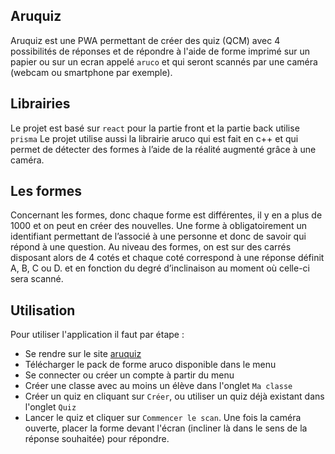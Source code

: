 ## Aruquiz

Aruquiz est une PWA permettant de créer des quiz (QCM) avec 4 possibilités de réponses et de répondre à l'aide de forme imprimé sur un papier ou sur un ecran appelé `aruco` et qui seront scannés par une caméra (webcam ou smartphone par exemple).

## Librairies
Le projet est basé sur `react` pour la partie front et la partie back utilise `prisma`
Le projet utilise aussi la librairie aruco qui est fait en c++ et qui permet de détecter des formes à l’aide de la réalité augmenté grâce à une caméra.

## Les formes
Concernant les formes, donc chaque forme est différentes, il y en a plus de 1000 et on peut en créer des nouvelles. Une forme à obligatoirement un identifiant permettant de l’associé à une personne et donc de savoir qui répond à une question. Au niveau des formes, on est sur des carrés disposant alors de 4 cotés et chaque coté correspond à une réponse définit A, B, C ou D. et en fonction du degré d’inclinaison au moment où celle-ci sera scanné.

## Utilisation
Pour utiliser l'application il faut par étape : 
- Se rendre sur le site [aruquiz](https://front-aruquiz.herokuapp.com/) 
- Télécharger le pack de forme aruco disponible dans le menu
- Se connecter ou créer un compte à partir du menu 
- Créer une classe avec au moins un élève dans l'onglet `Ma classe`
- Créer un quiz en cliquant sur `Créer`, ou utiliser un quiz déjà existant dans l'onglet `Quiz`
- Lancer le quiz et cliquer sur `Commencer le scan`. Une fois la caméra ouverte, placer la forme devant l'écran (incliner là dans le sens de la réponse souhaitée) pour répondre.
